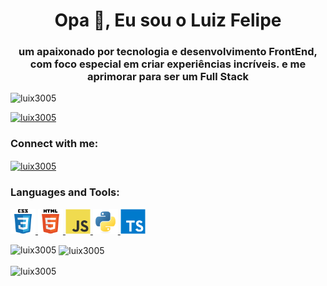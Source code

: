 <h1 align="center">Opa 👋, Eu sou o Luiz Felipe</h1>
<h3 align="center">um apaixonado por tecnologia e desenvolvimento FrontEnd, com foco especial em criar experiências incríveis. e me aprimorar para ser um Full Stack</h3>

<p align="left"> <img src="https://komarev.com/ghpvc/?username=luix3005&label=Profile%20views&color=0e75b6&style=flat" alt="luix3005" /> </p>

<p align="left"> <a href="https://github.com/ryo-ma/github-profile-trophy"><img src="https://github-profile-trophy.vercel.app/?username=luix3005" alt="luix3005" /></a> </p>

<h3 align="left">Connect with me:</h3>
<p align="left">
<a href="https://linkedin.com/in/luix3005" target="blank"><img align="center" src="https://raw.githubusercontent.com/rahuldkjain/github-profile-readme-generator/master/src/images/icons/Social/linked-in-alt.svg" alt="luix3005" height="30" width="40" /></a>
</p>

<h3 align="left">Languages and Tools:</h3>
<p align="left"> <a href="https://www.w3schools.com/css/" target="_blank" rel="noreferrer"> <img src="https://raw.githubusercontent.com/devicons/devicon/master/icons/css3/css3-original-wordmark.svg" alt="css3" width="40" height="40"/> </a> <a href="https://www.w3.org/html/" target="_blank" rel="noreferrer"> <img src="https://raw.githubusercontent.com/devicons/devicon/master/icons/html5/html5-original-wordmark.svg" alt="html5" width="40" height="40"/> </a> <a href="https://developer.mozilla.org/en-US/docs/Web/JavaScript" target="_blank" rel="noreferrer"> <img src="https://raw.githubusercontent.com/devicons/devicon/master/icons/javascript/javascript-original.svg" alt="javascript" width="40" height="40"/> </a> <a href="https://www.python.org" target="_blank" rel="noreferrer"> <img src="https://raw.githubusercontent.com/devicons/devicon/master/icons/python/python-original.svg" alt="python" width="40" height="40"/> </a> <a href="https://www.typescriptlang.org/" target="_blank" rel="noreferrer"> <img src="https://raw.githubusercontent.com/devicons/devicon/master/icons/typescript/typescript-original.svg" alt="typescript" width="40" height="40"/> </a> </p>

<p><img align="left" src="https://github-readme-stats.vercel.app/api/top-langs?username=luix3005&show_icons=true&locale=en&layout=compact" alt="luix3005" /></p>

<p>&nbsp;<img align="center" src="https://github-readme-stats.vercel.app/api?username=luix3005&show_icons=true&locale=en" alt="luix3005" /></p>

<p><img align="center" src="https://github-readme-streak-stats.herokuapp.com/?user=luix3005&" alt="luix3005" /></p>

<!--
**Luix3005/Luix3005** is a ✨ _special_ ✨ repository because its `README.md` (this file) appears on your GitHub profile.

Here are some ideas to get you started:

- 🔭 I’m currently working on ...
- 🌱 I’m currently learning ...
- 👯 I’m looking to collaborate on ...
- 🤔 I’m looking for help with ...
- 💬 Ask me about ...
- 📫 How to reach me: ...
- 😄 Pronouns: ...
- ⚡ Fun fact: ...
-->
